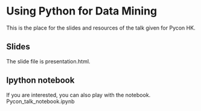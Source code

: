 # Using Python for Data Mining

This is the place for the slides and resources of the talk given for Pycon HK.

## Slides

The slide file is presentation.html.

## Ipython notebook

If you are interested, you can also play with the notebook.
Pycon_talk_notebook.ipynb


